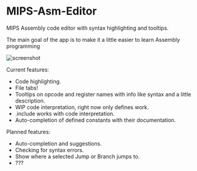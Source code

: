 # MIPS-Asm-Editor
MIPS Assembly code editor with syntax highlighting and tooltips.

The main goal of the app is to make it a little easier to learn Assembly programming

![screenshot](http://i.imgur.com/TwFunDr.png)

Current features:
* Code highlighting.
* File tabs!
* Tooltips on opcode and register names with info like syntax and a little description.
* WIP code interpretation, right now only defines work.
* .include works with code interpretation.
* Auto-completion of defined constants with their documentation.

Planned features:

* Auto-completion and suggestions.
* Checking for syntax errors.
* Show where a selected Jump or Branch jumps to.
* ???
